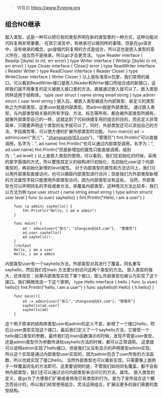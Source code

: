 
>转载自 https://www.flysnow.org

## 组合NO继承
敲入类型，这是一种可以把已有的类型声明在新的类型里的一种方式，这种功能对代码复用非常重要。
在其它语言中，有继承可以做同样的事情，但是在go语言中，没有继承的概念，go提倡代码复用的方式是组合，所以这也是嵌入类型的意义所在，组合而不是继承，所以go才会更灵活。
		type Reader interface {
		    Read(p []byte) (n int, err error)
		}
		type Writer interface {
		    Write(p []byte) (n int, err error)
		}
		type Closer interface {
		    Close() error
		}
		type ReadWriter interface {
		    Reader
		    Writer
		}
		type ReadCloser interface {
		    Reader
		    Closer
		}
		type WriteCloser interface {
		    Writer
		    Closer
		}
以上是标准库io包里，我们常用的接口，可以看到ReadWriter接口是嵌入Reader和Writer接口而组合成的新接口，这样我们就不用重复的定义被嵌入接口里的方法，直接通过嵌入就可以了。嵌入类型同样适用于结构体。
		type user struct {
		    name string
		    email string
		}
		type admin struct {
		    user
		    level string
		}
嵌入后，被嵌入类型被成为内部类型、新定义的类型称之为外部类型，这里user就是内部类型。而admin就是外部类型。
通过嵌入类型，与内部类型相关联的所有字段、方法、标志等所有，都会被外部类型所拥有，就像外部类型自己的一样，这就达到了代码快捷复用的组合的目的，而且定义非常简单，只需要声明这个类型的名字就可以了。同时，外部类型还可以添加自己的方法、字段属性等，可以很方便的扩展外部类型的功能。
		func main(){
		    ad := admin{user{"张三"，"zhangsan@163.com"}，"管理员"}
		    fmt.Println("可以直接调用，名字为：", ad.name)
		    fmt.Println("也可以通过内部类型调用，名字为：", ad.user.name)
		    fmt.Println("但是新增加的属性只能直接调用，级别为：",ad.level)
		}
以上是嵌入类型的使用，可以看到，我们在初始化的时候，采用的是字面值的方式，所以要按其定义的结构进行初始化，先初始化user这个内部类型的，再初始化新增的level属性。
对于内部类型的属性和方法访问上，我们可以用外部类型直接访问，也可以痛殴内部类型进行访问；但是我们为外部类型新增的方法属性字段只能使用外部类型访问，因为内部类型没有这些。
当然，外部类型也可以声明同名的字段或者方法，来覆盖内部类型，这种情况方法比较多，我们以方法为例
		type user struct {
		    name string
		    email string
		}
		type admin struct{
		    user
		    level
		}
		func (u suer) sayhello() {
		    fmt.Println("Hello, i am a user")
		}
		
		func (a admin) sayhello() {
		    fmt.Println("Hello, i am a admin")
		}
		
		func main() {
		    ad : admin{user{"张三"，"zhangsan@163.com"}， "管理员"}
		    ad.user.sayhello()
		    ad.sayhello()
		}
		//output
		Hello, i am a user
		Hello, i am a admin
内部类型user有一个sayhello方法，外部类型对其进行了覆盖，同名重写sayhello，然后我们在main 方法里分别访问这两个类型的方法。
嵌入类型的强大，还体现在：如果内部类型实现了某个接口，那么外部类型也被认为实现了这个接口。我们稍微改造一下这个案例。
		type Hello interface {
		    hello
		}
		func (u user) hello(){
		    fmt.Println("hello, i am a user")
		}
		func sayhello(h Hello) {
		    h.hello()
		}
		
		func main(){
		    ad := admin{user{"张三","zhangsan@163.com"}，"管理员"}
		    sayhello(ad.user)
		    sayhello(ad)
		}
这个例子原来的结构体类型user和admin的定义不变，新增了一个接口hello，然后让user类型实现这个接口，最后我们定义了一个sayhello方法，它接受一个hello接口类型的参数，最终我们在main函数演示的时候，发现不管是user类型，还是admin类型作为参数传递给sayhello方法的时候，都可以正常调用。
这里就可以说明admin实现了hello接口，但是我们又没有显示的声明类型admin实现，所以这个实现是通过内部类型user实现的，因为admin包含了user所有的方法函数，所以也就实现了接口hello。
当然外部类型也可以重新实现，只需要像上面例子一样覆盖同名的方法即可。这里要说明的是，不管我们如何同名覆盖，都不会影响内部类型，我们还可以通过访问内部类型来访问它的方法、属性。
嵌入类型的定义，是go为了方便我们扩展或者修改已有类型的行为，是为了宣传组合这个概念而设计的，所以我们经常使用组合，灵活运用组合，扩展出更多的我们需要的类型结构。
